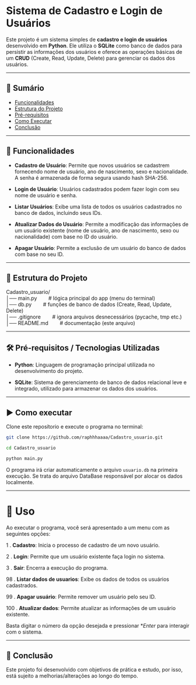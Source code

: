 # Sistema de Cadastro e Login de Usuários

Este projeto é um sistema simples de **cadastro e login de usuários** desenvolvido em **Python**. Ele utiliza o **SQLite** como banco de dados para persistir as informações dos usuários e oferece as operações básicas de um **CRUD** (Create, Read, Update, Delete) para gerenciar os dados dos usuários. 

---
## 📖 Sumário
- [Funcionalidades](#-funcionalidades)
- [Estrutura do Projeto](#-estrutura-do-projeto)
- [Pré-requisitos](#️-pré-requisitos)
- [Como Executar](#️-como-executar)
- [Conclusão](#-conclusão)
---
## 🚀 Funcionalidades
- **Cadastro de Usuário**: Permite que novos usuários se cadastrem fornecendo nome de usuário, ano de nascimento, sexo e nacionalidade. A senha é armazenada de forma segura usando hash SHA-256.

- **Login de Usuário**: Usuários cadastrados podem fazer login com seu nome de usuário e senha.

- **Listar Usuários**: Exibe uma lista de todos os usuários cadastrados no banco de dados, incluindo seus IDs.

- **Atualizar Dados do Usuário**: Permite a modificação das informações de um usuário existente (nome de usuário, ano de nascimento, sexo ou nacionalidade) com base no ID do usuário.

- **Apagar Usuário**: Permite a exclusão de um usuário do banco de dados com base no seu ID.



---

## 📂 Estrutura do Projeto

Cadastro_usuario/  
│── main.py &nbsp;&nbsp;&nbsp;&nbsp;&nbsp;&nbsp; # lógica principal do app (menu do terminal)  
│── db.py &nbsp;&nbsp;&nbsp;&nbsp;&nbsp;&nbsp; # funções de banco de dados (Create, Read, Update, Delete)  
│── .gitignore &nbsp;&nbsp;&nbsp;&nbsp;&nbsp;&nbsp; # ignora arquivos desnecessários (pycache, tmp etc.)  
│── README.md &nbsp;&nbsp;&nbsp;&nbsp;&nbsp;&nbsp; # documentação (este arquivo)

---

## 🛠️ Pré-requisitos / Tecnologias Utilizadas
* **Python**: Linguagem de programação principal utilizada no desenvolvimento do projeto.

* **SQLite**: Sistema de gerenciamento de banco de dados relacional leve e integrado, utilizado para armazenar os dados dos usuários.

---
## ▶️ Como executar
Clone este reposítorio e execute o programa no terminal:
```bash
git clone https://github.com/raphhhaaaa/Cadastro_usuario.git
```
```bash
cd Cadastro_usuario
```
```bash
python main.py
```
O programa irá criar automaticamente o arquivo ```usuario.db``` na primeira execução. Se trata do arquivo DataBase responsável por alocar os dados localmente.

---
# 🧠 Uso
Ao executar o programa, você será apresentado a um menu com as seguintes opções:

 1 . **Cadastro**: Inicia o processo de cadastro de um novo usuário.

 2 . **Login**: Permite que um usuário existente faça login no sistema.

 3 . **Sair**: Encerra a execução do programa.

 98 . **Listar dados de usuarios**: Exibe os dados de todos os usuários cadastrados.

 99 . **Apagar usuário**: Permite remover um usuário pelo seu ID.

 100 . **Atualizar dados**: Permite atualizar as informações de um usuário existente.

Basta digitar o número da opção desejada e pressionar **Enter* para interagir com o sistema.

---
## 📜 Conclusão
Este projeto foi desenvolvido com objetivos de prática e estudo, por isso, está sujeito a melhorias/alterações ao longo do tempo.
